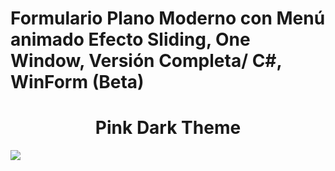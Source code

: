 # Formulario Plano Moderno con Menú animado Efecto Sliding, One Window, Versión Completa/ C#, WinForm (Beta)

<div align='center'>
 <h1>Pink Dark Theme</h1>
</div>
<img src="https://rjcodeadvance.com/wp-content/uploads/2019/06/Formulario-modernista-MODERN-FLAT-GUI-2.png">
